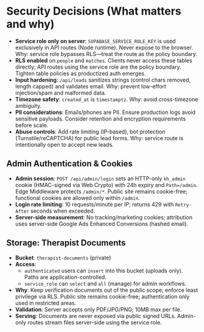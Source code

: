 # Security Decisions (What matters and why)

- __Service role only on server__: `SUPABASE_SERVICE_ROLE_KEY` is used exclusively in API routes (Node runtime). Never expose to the browser. Why: service role bypasses RLS—treat the route as the policy boundary.
- __RLS enabled__ on `people` and `matches`. Clients never access these tables directly; API routes using the service role are the policy boundary. Tighten table policies as productized auth emerges.
- __Input hardening__: `/api/leads` sanitizes strings (control chars removed, length capped) and validates email. Why: prevent low-effort injection/spam and malformed data.
- __Timezone safety__: `created_at` is `timestamptz`. Why: avoid cross-timezone ambiguity.
- __PII considerations__: Emails/phones are PII. Ensure production logs avoid sensitive payloads. Consider retention and encryption requirements before scale.
- __Abuse controls__: Add rate limiting (IP-based), bot protection (Turnstile/reCAPTCHA) for public lead forms. Why: service route is intentionally open to accept new leads.

## Admin Authentication & Cookies

- __Admin session__: `POST /api/admin/login` sets an HTTP-only `kh_admin` cookie (HMAC-signed via Web Crypto) with 24h expiry and `Path=/admin`. Edge Middleware protects `/admin/*`. Public site remains cookie-free; functional cookies are allowed only within `/admin`.
- __Login rate limiting__: 10 requests/minute per IP; returns 429 with `Retry-After` seconds when exceeded.
- __Server-side measurement__: No tracking/marketing cookies; attribution uses server-side Google Ads Enhanced Conversions (hashed email).

## Storage: Therapist Documents
- __Bucket__: `therapist-documents` (private)
- __Access__:
  - `authenticated` users can `insert` into this bucket (uploads only). Paths are application-controlled.
  - `service_role` can `select` and `all` (manage) for admin workflows.
- __Why__: Keep verification documents out of the public scope; enforce least privilege via RLS. Public site remains cookie-free; authentication only used in restricted areas.
 - __Validation__: Server accepts only PDF/JPG/PNG; 10MB max per file.
 - __Serving__: Documents are never exposed via public signed URLs. Admin-only routes stream files server-side using the service role.
